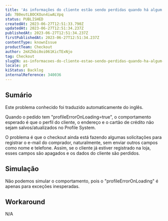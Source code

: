 ```yaml
---
title: 'As informações do cliente estão sendo perdidas quando há algum pedido com "profileErrorOnLoading'
id: 7B0eutLBOCKOun4iwALVpq
status: PUBLISHED
createdAt: 2023-06-27T12:51:33.790Z
updatedAt: 2023-06-27T12:51:34.237Z
publishedAt: 2023-06-27T12:51:34.237Z
firstPublishedAt: 2023-06-27T12:51:34.237Z
contentType: knownIssue
productTeam: Checkout
author: 2mXZkbi0oi061KicTExNjo
tag: Checkout
slugEN: as-informacoes-do-cliente-estao-sendo-perdidas-quando-ha-algum-pedido-com-profileerroronloading
locale: pt
kiStatus: Backlog
internalReference: 340036
---
```


## Sumário

<div class="alert alert-info">
  <p>Este problema conhecido foi traduzido automaticamente do inglês.</p>
</div>


Quando o pedido tem "profileErrorOnLoading=true", o comportamento esperado é que o perfil do cliente, o endereço e o cartão de crédito não sejam salvos/atualizados no Profile System.

O problema é que o checkout ainda está fazendo algumas solicitações para registrar o e-mail do comprador, naturalmente, sem enviar outros campos como nome e telefone. Assim, se o cliente já estiver registrado na loja, esses campos são apagados e os dados do cliente são perdidos.

## Simulação


Não podemos simular o comportamento, pois o "profileErrorOnLoading" é apenas para exceções inesperadas.



## Workaround


N/A



